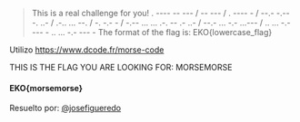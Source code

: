> This is a real challenge for you!
. ---- -- --- / -- --- / . ---- - / --.- -.-- -. ..- / .-.. ... --. / -. -.- - / -.-- ... ... .-. -- .- ..- / --.- ... -.- ...--- / .. ... -.- --- - .. ... -.- --- -
The format of the flag is: EKO{lowercase_flag}

Utilizo https://www.dcode.fr/morse-code

THIS IS THE FLAG YOU ARE LOOKING FOR: MORSEMORSE

#### EKO{morsemorse}

Resuelto por: [@josefigueredo](https://twitter.com/josefigueredo "@josefigueredo")
